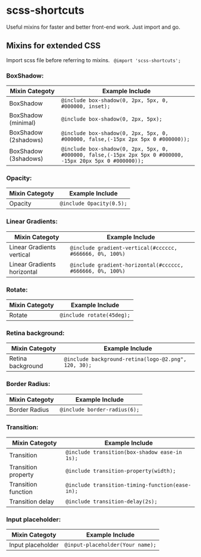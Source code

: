 # scss-shortcuts
Useful mixins for faster and better front-end work. Just import and go.

## Mixins for extended CSS
Import scss file before referring to mixins. ` @import 'scss-shortcuts';`

### BoxShadow:
Mixin Categoty | Example Include
------------ | -------------
BoxShadow   | `@include box-shadow(0, 2px, 5px, 0, #000000, inset);`
BoxShadow (minimal) | `@include box-shadow(0, 2px, 5px);`
BoxShadow (2shadows) | `@include box-shadow(0, 2px, 5px, 0, #000000, false,(-15px 2px 5px 0 #000000));`
BoxShadow (3shadows)  | `@include box-shadow(0, 2px, 5px, 0, #000000, false,(-15px 2px 5px 0 #000000, -15px 20px 5px 0 #000000));`

### Opacity:
Mixin Categoty | Example Include
------------ | -------------
Opacity     | `@include Opacity(0.5);`

### Linear Gradients:
Mixin Categoty | Example Include
------------ | -------------
Linear Gradients vertical | `@include gradient-vertical(#cccccc, #666666, 0%, 100%)`
Linear Gradients horizontal | `@include gradient-horizontal(#cccccc, #666666, 0%, 100%)`

### Rotate:
Mixin Categoty | Example Include
------------ | -------------
Rotate | `@include rotate(45deg);`

### Retina background:
Mixin Categoty | Example Include
------------ | -------------
Retina background | `@include background-retina(logo-@2.png", 120, 30);`

### Border Radius:
Mixin Categoty | Example Include
------------ | -------------
Border Radius | `@include border-radius(6);`

### Transition:
Mixin Categoty | Example Include
------------ | -------------
Transition | `@include transition(box-shadow ease-in 1s);`
Transition property | `@include transition-property(width);`
Transition function | `@include transition-timing-function(ease-in);`
Transition delay | `@include transition-delay(2s);`

### Input placeholder:
Mixin Categoty | Example Include
------------ | -------------
Input placeholder  | `@input-placeholder(Your name);`